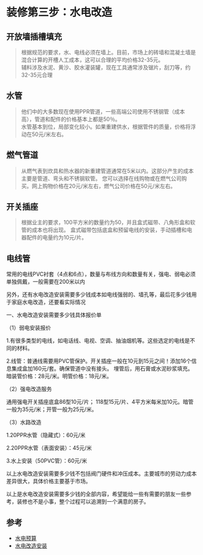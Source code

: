 # 装修第三步：水电改造

## 开放墙插槽填充

>根据规范的要求，水、电线必须在墙上。目前，市场上的砖墙和混凝土墙是混合计算的开槽人工成本，这可以合理的平均价格32-35元。  
辅料涉及水泥、黄沙、胶水灌装罐，现在工具通常涉及锯片，刮刀等，约32-35元合理

## 水管

>他们中的大多数现在使用PPR管道，一些高端公司使用不锈钢管（成本高），管道和配件的价格基本上都是50％。  
水管基本到位，局部变化较小。如果重建供水，根据管件的质量，价格将浮动在50元/米左右。

## 燃气管道

>从燃气表到炊具和热水器的新重建管道通常在5米以内。这部分产生的成本主要是管道、弯头和不锈钢软管。
您可以选择在线购物或在燃气公司购买。网上购物价格在20元/米左右，燃气公司价格在50元/米左右。

## 开关插座

>根据业主的要求，100平方米的数量约为50，并且盒式磁带、八角形盒和软管的成本也将出现。
盒式磁带包括底盒和预留电线的安装，手动插槽和电器配件的电量约为10元/片。

## 电线管

常用的电线PVC衬套（4点和6点），数量与布线方向和数量有关，强电、弱电必须单独佩戴，一般需要在200米以内

另外，还有水电改造安装需要多少钱成本如电线强弱的、墙孔等，最后花多少钱用于家庭水电改造，还要看实际情况

一、水电改造安装需要多少钱具体报价单

（1）弱电安装报价

1.有很多类型的电线，如电话线、电视、空调、抽油烟机等。这些选定的电线是不同的材料。

2.线管：普通线需要用PVC管保护。开关插座一般在10元到15元之间！添加16个信息集成盒加160元/套。确保管道中没有接头。
埋管后，用石膏或水泥砂浆填充。暗装管价格：28元/米。明管价格：18元/米。

（2）强电改造服务

通用强电开关插座底盒86型10元/片； 118型15元/片、4平方米每米加10元。暗管一般为35元/米；开管一般为25元/米。

（3）水路改造

1.20PPR水管（隐藏式）：60元/米

2.20PPR水管（表面安装）：45元/米

3.水上安装（50PVC管）：60元/米

以上水电改造安装需要多少钱不包括阀门硬件和冲压成本。主要城市的劳动力成本差异很大，具体价格主要基于市场。

以上是水电改造安装需要多少钱的全部内容，希望能给一些有需要的朋友一些参考，装修也不是小事，整个过程可以追溯到一个满意的房子。

## 参考

- [水电预算](https://www.to8to.com/yezhu/z142685.html)
- [水电改造安装](https://www.to8to.com/yezhu/z142444.html)
